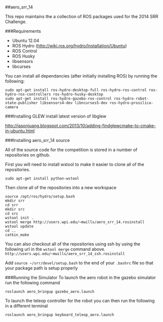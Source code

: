 ##aero_srr_14

This repo maintains the a collection of ROS packages used for the 2014 SRR Challenge.

###Requirements
* Ubuntu 12.04
* ROS Hydro (http://wiki.ros.org/hydro/Installation/Ubuntu)
* ROS Control
* ROS Husky
* libsensors
* libcurses

You can install all dependancies (after initially installing ROS) by running the following:
```
sudo apt-get install ros-hydro-desktop-full ros-hydro-ros-control ros-hydro-ros-controllers ros-hydro-husky-desktop
sudo apt-get install ros-hydro-gazebo-ros-control ros-hydro-robot-state-publisher libsensors4-dev libncurses5-dev ros-hydro-prosilica-camera 
```

###Installing GLEW
install latest version of libglew

http://jasonjuang.blogspot.com/2013/10/adding-findglewcmake-to-cmake-in-ubuntu.html


###Installing aero_srr_14 source

All of the source code for the competition is stored in a number of repositories on github.


First you will need to install wstool to make it easier to clone all of the repositories.
```
sudo apt-get install python-wstool
```

Then clone all of the repositories into a new workspace
```
source /opt/ros/hydro/setup.bash
mkdir srr
cd srr
mkdir src
cd src
wstool init .
wstool merge http://users.wpi.edu/~mwills/aero_srr_14.rosinstall
wstool update
cd ..
catkin_make
```
You can also checkout all of the repositories using ssh by using the following url in the ```wstool merge``` command above. ```http://users.wpi.edu/~mwills/aero_srr_14_ssh.rosinstall```

Add ```source ~/srr/devel/setup.bash``` to the end of your ```.bashrc``` file so that your package path is setup properly

###Running the Simulator
To launch the aero robot in the gazebo simulator run the following command
```
roslaunch aero_bringup gazebo_aero.launch
```

To launch the teleop controller for the robot you can then run the following in a different terminal
```
roslaunch aero_bringup keyboard_teleop_aero.launch
```
